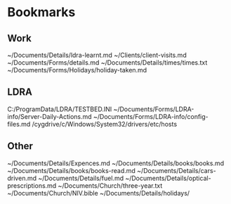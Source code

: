 Bookmarks
=========

Work
----
~/Documents/Details/ldra-learnt.md
~/Clients/client-visits.md
~/Documents/Forms/details.md
~/Documents/Details/times/times.txt
~/Documents/Forms/Holidays/holiday-taken.md

LDRA
----
C:/ProgramData/LDRA/TESTBED.INI
~/Documents/Forms/LDRA-info/Server-Daily-Actions.md
~/Documents/Forms/LDRA-info/config-files.md
/cygdrive/c/Windows/System32/drivers/etc/hosts

Other
-----
~/Documents/Details/Expences.md
~/Documents/Details/books/books.md
~/Documents/Details/books/books-read.md
~/Documents/Details/cars-driven.md
~/Documents/Details/fuel.md
~/Documents/Details/optical-prescriptions.md
~/Documents/Church/three-year.txt
~/Documents/Church/NIV.bible
~/Documents/Details/holidays/

<!--
Created:  Thu 22 Jan 2015
Modified: Thu 28 May 2015
Author:   Josh Wainwright
Filename: bookmarks.md
-->
